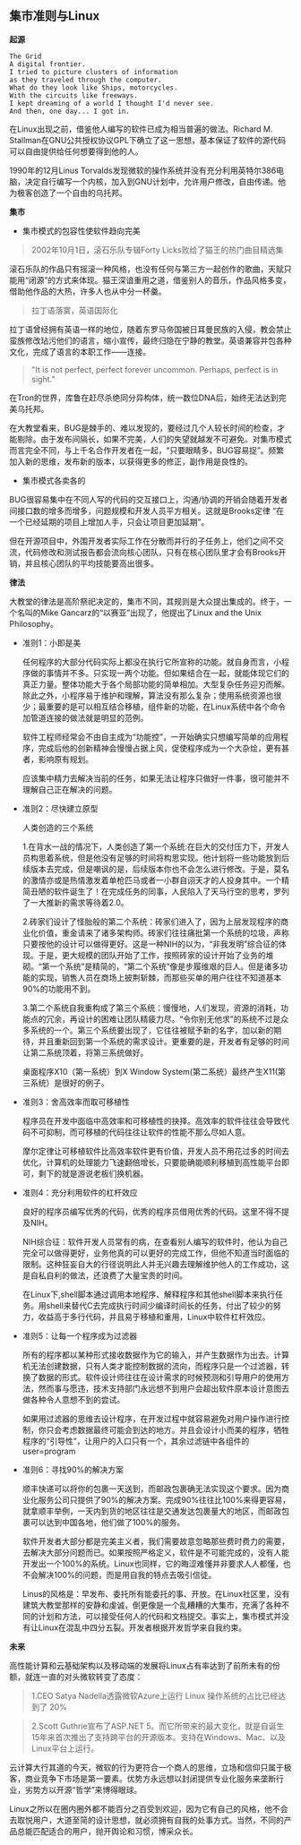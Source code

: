 ## 集市准则与Linux ##

**起源**

```
The Grid
A digital frontier.
I tried to picture clusters of information
as they traveled through the computer.
What do they look like Ships, motorcycles.
With the circuits like freeways.
I kept dreaming of a world I thought I'd never see.
And then, one day... I got in.
```

在Linux出现之前，借鉴他人编写的软件已成为相当普遍的做法。Richard M. Stallman在GNU公共授权协议GPL下确立了这一思想，基本保证了软件的源代码可以自由提供给任何想要得到他的人。

1990年的12月Linus Torvalds发现微软的操作系统并没有充分利用英特尔386电脑，决定自行编写一个内核，加入到GNU计划中，允许用户修改，自由传递。他为极客创造了一个自由的乌托邦。


**集市**

- 集市模式的包容性使软件趋向完美

> 2002年10月1日，滚石乐队专辑Forty Licks败给了猫王的热门曲目精选集

滚石乐队的作品只有摇滚一种风格，也没有任何与第三方一起创作的歌曲，天赋只能用“闭源”的方式来体现。猫王深谙重用之道，借鉴别人的音乐，作品风格多变，借助他作品的大热，许多人也从中分一杯羹。

> 拉丁语落寞，英语国际化

拉丁语曾经拥有英语一样的地位，随着东罗马帝国被日耳曼民族的入侵，教会禁止蛮族修改玷污他们的语言，缩小宣传，最终归隐在宁静的教堂。英语兼容并包各种文化，完成了语言的本职工作——连接。

>"It is not perfect, perfect forever uncommon. Perhaps, perfect is in sight." 

在Tron的世界，库鲁在赶尽杀绝同分异构体，统一数位DNA后，始终无法达到完美乌托邦。


在大教堂看来，BUG是棘手的、难以发现的，要经过几个人较长时间的检查，才能剔除。由于发布间隔长，如果不完美，人们的失望就越发不可避免。对集市模式而言完全不同，与上千名合作开发者在一起，“只要眼睛多，BUG容易捉”。频繁加入新的思维，发布新的版本，以获得更多的修正，副作用是良性的。

- 集市模式各卖各的

BUG很容易集中在不同人写的代码的交互接口上，沟通/协调的开销会随着开发者间接口数的增多而增多，问题规模和开发人员平方相关。这就是Brooks定律 “在一个已经延期的项目上增加人手，只会让项目更加延期”。

但在开源项目中，外围开发者实际工作在分散而并行的子任务上，他们之间不交流，代码修改和测试报告都会流向核心团队，只有在核心团队里才会有Brooks开销，并且核心团队的平均技能要高出很多。


**律法**

大教堂的律法是高阶祭祀决定的，集市不同，其规则是大众提出集成的。终于，一个名叫的Mike Gancarz的“以赛亚”出现了，他提出了Linux and the Unix Philosophy。

- 准则1：小即是美

     任何程序的大部分代码实际上都没在执行它所宣称的功能。就自身而言，小程序做的事情并不多。只实现一两个功能。但如果结合在一起，就能体现它们的真正力量。整体功能大于各个局部功能的简单相加。大型复杂任务迎刃而解。除此之外，小程序易于维护和理解，算法没有那么复杂；使用系统资源也很少；最重要的是可以相互结合移植，组件新的功能，在Linux系统中各个命令加管道连接的做法就是明显的范例。

     软件工程师经常会不由自主成为“功能控”，一开始确实只想编写简单的应用程序，完成后他的创新精神会慢慢占据上风，促使程序成为一个大杂烩，更有甚者，影响原有规划。

     应该集中精力去解决当前的任务，如果无法让程序只做好一件事，很可能并不理解自己正在解决的问题。

- 准则2：尽快建立原型

     人类创造的三个系统

     1.在背水一战的情况下，人类创造了第一个系统:在巨大的交付压力下，开发人员构思着系统，但是他没有足够的时间将构思实现。他计划将一些功能放到后续版本去完成，但是嘲讽的是，后续版本你也不会怎么进行修改。于是，莫名的激情亦或是热情激发着单枪匹马或者一小群自诩天才的人投身其中。一个精简丑陋的软件诞生了！在完成任务的同事，人民陷入了天马行空的思考，罗列了一大推新的需求等待着2.0。
     
     2.砖家们设计了怪胎般的第二个系统：砖家们进入了，因为上层发现程序的商业化价值，重金请来了诸多架构师。砖家们往往痛批第一个系统的垃圾，声称只要按他的设计可以做得更好。这是一种NIH的以为，“非我发明”综合征的体现。于是，更大规模的团队开始了工作，按照砖家的设计开始了业务的堆砌。“第一个系统”是精简的，“第二个系统”像是步履维艰的巨人。但是诸多功能的实现，销售人员在商场上披荆斩棘，而那些买单的用户往往不知道基本90%的功能用不到。
	
     3.第二个系统自我重构成了第三个系统：慢慢地，人们发现，资源的消耗，功能点的冗余，再设计的困难让团队精疲力尽。“令你别无他求”的系统不过是众多系统的一个。第三个系统要出现了，它往往被赋予新的名字，加以新的期待，并且重新回到第一个系统的需求设计。更重要的是，开发者有足够的时间让第二系统顶着，将第三系统做好。
     
     桌面程序X10（第一系统）到X Window System(第二系统）最终产生X11(第三系统）是很好的例子。

- 准则3：舍高效率而取可移植性

     程序员在开发中面临中高效率和可移植性的抉择。高效率的软件往往会导致代码不可抑制，而可移植的代码往往让软件的性能不那么尽如人意。

     摩尔定律让可移植软件比高效率软件更有价值，开发人员不用花过多的时间去优化，计算机的处理能力飞速翻倍增长，只要能确能顺利移植到高性能平台即可，剩下的就是游说老板们换机器。

- 准则4：充分利用软件的杠杆效应

     良好的程序员编写优秀的代码，优秀的程序员借用优秀的代码。这里不得不提及NIH。

     NIH综合征：软件开发人员常有的病，在查看别人编写的软件时，他认为自己完全可以做得更好，业务他真的可以更好的完成工作，但他不知道当时面临的限制。这种狂妄自大的行径说明此人并无兴趣去理解维护他人的工作成功，这是自私自利的做法，还浪费了大量宝贵的时间。

     在Linux下,shell脚本通过调用本地程序、解释程序和其他shell脚本来执行任务。用shell来替代C去完成执行时间少编译时间长的任务，付出了较少的努力，收益高于多行代码，并且易于移植和重用，Linux中软件杠杆效应。

- 准则5：让每一个程序成为过滤器

     所有的程序都以某种形式接收数据作为它的输入，并产生数据作为出去。计算机无法创建数据，只有人类才能控制数据的流向，而程序只是一个过滤器，转换了数据的形式。软件设计师往往在设计需求的时候预测和引导用户的使用方法，然而事与愿违，技术支持部门永远想不到用户会超出软件原本设计意图去做各种令人意想不到的尝试。

     如果用过滤器的思维去设计程序，在开发过程中就容易避免对用户操作进行控制，你只会考虑数据最终可能会到达的地方。并且会设计小而美的程序，牺牲程序的“引导性”，让用户的入口只有一个，其余过滤链中各组件的user=program


- 准则6：寻找90%的解决方案

     顺丰快递可以将你的包裹一天送到，而邮政包裹确无法实现这个要求。因为商业化服务公司只提供了90%的解决方案。完成90%往往比100%来得更容易，就拿顺丰举例，一天内到货的地区往往是交通发达包裹量大的地区，而邮政包裹可以达到中国各地，他们做了100%的服务。

     软件开发者大部分都是完美主义者，我们需要故意忽略那些费时费力的需要，去解决大部分问题而已。如果按照严格定义，软件是不可能完成的，没有人能开发出一个100%的系统。Linux也同样，它的晦涩难懂并非要求人人都懂，也不会解决100%的问题，而是用自我的特点去吸引信徒。

 
  Linus的风格是：早发布、委托所有能委托的事、开放。在Linux社区里，没有建筑大教堂那样的安静和虔诚，倒更像是一个乱糟糟的大集市，充满了各种不同的计划和方法，可以接受任何人的代码和文档提交。事实上，集市模式并没有让Linux在混乱中四分五裂。开发者根据开发哲学来自我约束。


**未来**

高性能计算和云基础架构以及移动端的发展将Linux占有率达到了前所未有的份额，就连一直的对头微软转变了态度：

> 1.CEO Satya Nadella透露微软Azure上运行 Linux 操作系统的占比已经达到了 20%

> 2.Scott Guthrie宣布了ASP.NET 5。而它所带来的最大变化，就是自诞生15年来首次推出了支持跨平台的开源版本。支持在Windows、Mac、以及Linux平台上运行。

云计算大行其道的今天，微软的行为更符合一个商人的思维，立场和信仰只属于极客，商业竞争下市场是第一要素。优势方永远想以封闭提供专业化服务来垄断行业，劣势方以开源“哲学”来博得眼球。

Linux之所以在圈内圈外都不能百分之百受到欢迎，因为它有自己的风格，他不会去取悦用户，大道至简的设计思想，就必须拥有自我的处事方式。当然，不同的产品总能匹配适合的用户，抛开舆论和习惯，博采众长。

